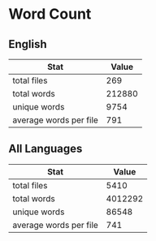 # Word Count

## English

Stat | Value
---- | -----
total files | 269
total words | 212880
unique words | 9754
average words per file | 791

## All Languages

Stat | Value
---- | -----
total files | 5410
total words | 4012292
unique words | 86548
average words per file | 741
